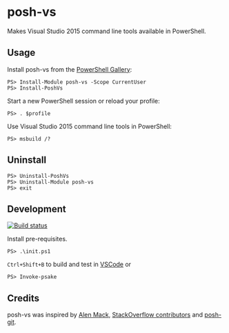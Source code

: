 # posh-vs

Makes Visual Studio 2015 command line tools available in PowerShell. 

## Usage

Install posh-vs from the [PowerShell Gallery](https://www.powershellgallery.com/packages/posh-vs):
``` 
PS> Install-Module posh-vs -Scope CurrentUser
PS> Install-PoshVs
``` 

Start a new PowerShell session or reload your profile:
``` 
PS> . $profile
```

Use Visual Studio 2015 command line tools in PowerShell:
``` 
PS> msbuild /?
```

## Uninstall

``` 
PS> Uninstall-PoshVs
PS> Uninstall-Module posh-vs
PS> exit
```

## Development

[![Build status](https://ci.appveyor.com/api/projects/status/github/olegsych/posh-vs?branch=master)](https://ci.appveyor.com/project/olegsych/posh-vs/branch/master)

Install pre-requisites.
``` 
PS> .\init.ps1
```

`Ctrl+Shift+B` to build and test in [VSCode](https://code.visualstudio.com) or
``` 
PS> Invoke-psake
```

## Credits

posh-vs was inspired by [Alen Mack](http://allen-mack.blogspot.com/2008/03/replace-visual-studio-command-prompt.html), 
[StackOverflow contributors](http://stackoverflow.com/questions/2124753/how-i-can-use-powershell-with-the-visual-studio-command-prompt)
and [posh-git](https://github.com/dahlbyk/posh-git).
